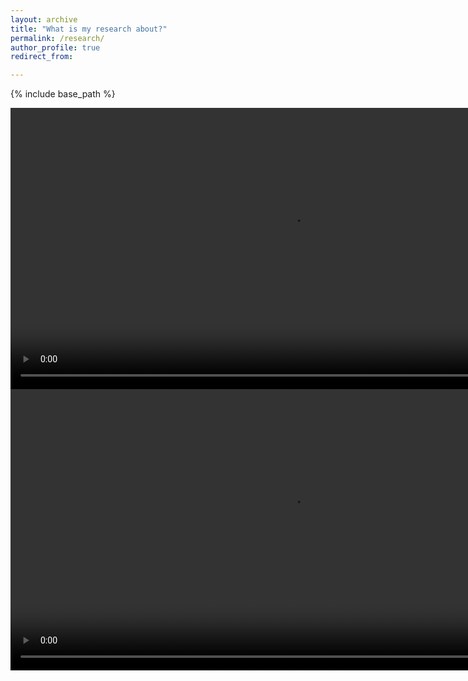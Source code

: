 ```yaml
---
layout: archive
title: "What is my research about?"
permalink: /research/
author_profile: true
redirect_from:

---
```


{% include base_path %}

<video width="900" height="450" controls loop="" muted="" autoplay="">
  <source src="https://github.com/tomassoltinsky/tomassoltinsky.github.io/raw/master/images/21-cm_animation.mp4">
</video>

<video width="900" height="450" controls loop="" muted="" autoplay="">
  <source src="https://github.com/tomassoltinsky/tomassoltinsky.github.io/raw/master/images/near-zones.mp4">
</video>
